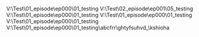 V:\Test\01_episode\ep000\01_testing
V:\Test\02_episode\ep001\05_testing
V:\Test\01_episode\ep000\01_testing
V:\Test\01_episode\ep000\01_testing
V:\Test\01_episode\ep000\01_testing
V:\Test\01_episode\ep000\01_testing\abcfrr\ghtyfsuhvd_\kshioha
